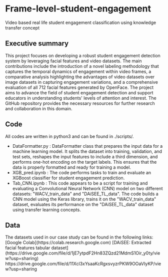 # Frame-level-student-engagement
Video based real life student engagement classification using knowledge transfer concept

<h2> Executive summary</h2>
This project focuses on developing a robust student engagement detection system by leveraging facial features and video datasets. The main contributions include the introduction of a novel labeling methodology that captures the temporal dynamics of engagement within video frames, a comparative analysis highlighting the advantages of video datasets over image datasets in capturing engagement variations, and a comprehensive evaluation of all 712 facial features generated by OpenFace. The project aims to advance the field of student engagement detection and support educators in understanding students' levels of attention and interest. The GitHub repository provides the necessary resources for further research and collaboration in this domain.

<h2> Code</h2>
All codes are written in python3 and can be found in ./scripts/.

* DataFormatter.py : DataFormatter class that prepares the input data for a machine learning model. It splits the dataset into training, validation, and test sets, reshapes the input features to include a third dimension, and performs one-hot encoding on the target labels. This ensures that the data is properly formatted and ready for training a model.
* XGB_pred.ipynb : The code performs tasks to train and evaluate an XGBoost classifier for student engagement prediction. 
* Tab_CNN.ipynb : 
This code appears to be a script for training and evaluating a Convolutional Neural Network (CNN) model on two different datasets: "WACV_train_data" and "DAiSEE_TL_data". The code builds a CNN model using the Keras library, trains it on the "WACV_train_data" dataset, evaluates its performance on the "DAiSEE_TL_data" dataset using transfer learning concepts.

<h2> Data</h2>
The datasets used in our case study can be found in the following links:
[Google Colab](https://colab.research.google.com)
[DAiSEE: Extracted facial features tabular dataset](https://drive.google.com/file/d/1jE7ytpdF2Hn83ZQzd21MdmS1Oir_y0ty/view?usp=sharing)
https://drive.google.com/file/d/11Xcl3xYsaaKcRgxsvyzrPKW9OOaVIyKP/view?usp=sharing
